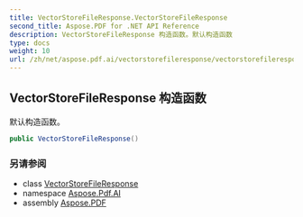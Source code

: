 ```yaml
---
title: VectorStoreFileResponse.VectorStoreFileResponse
second_title: Aspose.PDF for .NET API Reference
description: VectorStoreFileResponse 构造函数。默认构造函数
type: docs
weight: 10
url: /zh/net/aspose.pdf.ai/vectorstorefileresponse/vectorstorefileresponse/
---
```

## VectorStoreFileResponse 构造函数

默认构造函数。

```csharp
public VectorStoreFileResponse()
```

### 另请参阅

* class [VectorStoreFileResponse](../)
* namespace [Aspose.Pdf.AI](../../../aspose.pdf.ai/)
* assembly [Aspose.PDF](../../../)